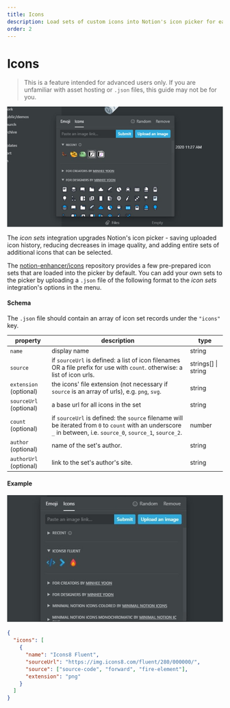 ```yaml
---
title: Icons
description: Load sets of custom icons into Notion's icon picker for easy access.
order: 2
---
```


# Icons

> This is a feature intended for advanced users only. If you are unfamiliar
> with asset hosting or `.json` files, this guide may not be for you.

![](../assets/mods/icon-sets.jpg)

The _icon sets_ integration upgrades Notion's icon picker -
saving uploaded icon history, reducing decreases in image quality,
and adding entire sets of additional icons that can be selected.

The [notion-enhancer/icons](https://github.com/notion-enhancer/icons/)
repository provides a few pre-prepared icon sets that are loaded into the picker
by default. You can add your own sets to the picker by uploading a `.json` file of
the following format to the _icon sets_ integration's options in the menu.

#### Schema

The `.json` file should contain an array of icon set records
under the `"icons"` key.

| property               | description                                                                                                                                                       | type                |
| ---------------------- | ----------------------------------------------------------------------------------------------------------------------------------------------------------------- | ------------------- |
| `name`                 | display name                                                                                                                                                      | string              |
| `source`               | if `sourceUrl` is defined: a list of icon filenames OR a file prefix for use with `count`. otherwise: a list of icon urls.                                        | strings[] \| string |
| `extension` (optional) | the icons' file extension (not necessary if `source` is an array of urls), e.g. `png`, `svg`.                                                                     | string              |
| `sourceUrl` (optional) | a base url for all icons in the set                                                                                                                               | string              |
| `count` (optional)     | if `sourceUrl` is defined: the `source` filename will be iterated from `0` to `count` with an underscore `_` in between, i.e. `source_0`, `source_1`, `source_2`. | number              |
| `author` (optional)    | name of the set's author.                                                                                                                                         | string              |
| `authorUrl` (optional) | link to the set's author's site.                                                                                                                                  | string              |

#### Example

![](../assets/screenshots/icon-sets-example.jpg)

```json
{
  "icons": [
    {
      "name": "Icons8 Fluent",
      "sourceUrl": "https://img.icons8.com/fluent/280/000000/",
      "source": ["source-code", "forward", "fire-element"],
      "extension": "png"
    }
  ]
}
```

